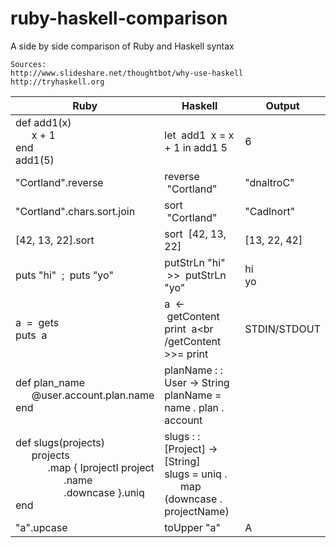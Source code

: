 # ruby-haskell-comparison
A side by side comparison of Ruby and Haskell syntax

    Sources:
    http://www.slideshare.net/thoughtbot/why-use-haskell
    http://tryhaskell.org

Ruby     | Haskell | Output
-------- | --------| --------
def add1(x)<br />&nbsp;&nbsp;&nbsp;&nbsp;&nbsp;&nbsp;x + 1<br />end<br />add1(5) | let &nbsp;add1 &nbsp;x = x + 1 in add1 5 | 6
"Cortland".reverse	| reverse &nbsp;"Cortland" | "dnaltroC"
"Cortland".chars.sort.join		| sort &nbsp;"Cortland" | "Cadlnort"
[42, 13, 22].sort     | sort &nbsp;[42, 13, 22] | [13, 22, 42]
puts "hi" &nbsp;; &nbsp;puts "yo" | putStrLn "hi" &nbsp;>> &nbsp;putStrLn "yo" | hi<br />yo
 a &nbsp;= &nbsp;gets<br />puts &nbsp;a|a &nbsp;<- &nbsp;getContent<br />print &nbsp;a<br /getContent >>= print|STDIN/STDOUT
 def plan_name<br />&nbsp;&nbsp;&nbsp;&nbsp;&nbsp;&nbsp;@user.account.plan.name<br />end|planName : : User -> String<br />planName = name . plan . account |
def slugs(projects)<br />&nbsp;&nbsp;&nbsp;&nbsp;&nbsp;&nbsp;projects<br />&nbsp;&nbsp;&nbsp;&nbsp;&nbsp;&nbsp;&nbsp;&nbsp;&nbsp;&nbsp;&nbsp;&nbsp;.map { IprojectI project<br />&nbsp;&nbsp;&nbsp;&nbsp;&nbsp;&nbsp;&nbsp;&nbsp;&nbsp;&nbsp;&nbsp;&nbsp;&nbsp;&nbsp;&nbsp;&nbsp;&nbsp;&nbsp;.name<br />&nbsp;&nbsp;&nbsp;&nbsp;&nbsp;&nbsp;&nbsp;&nbsp;&nbsp;&nbsp;&nbsp;&nbsp;&nbsp;&nbsp;&nbsp;&nbsp;&nbsp;&nbsp;.downcase }.uniq<br />end |slugs : : [Project] -> [String]<br />slugs = uniq .<br />&nbsp;&nbsp;&nbsp;&nbsp;&nbsp;&nbsp;map (downcase . projectName) |
"a".upcase | toUpper "a" | A


